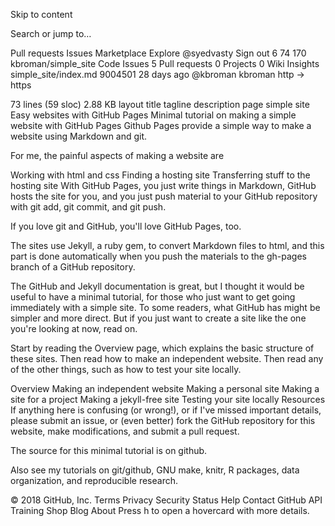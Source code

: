 Skip to content
 
Search or jump to…

Pull requests
Issues
Marketplace
Explore
 @syedvasty Sign out
6
74 170 kbroman/simple_site
 Code  Issues 5  Pull requests 0  Projects 0  Wiki  Insights
simple_site/index.md
9004501  28 days ago
@kbroman kbroman http -> https
     
73 lines (59 sloc)  2.88 KB
layout	title	tagline	description
page
simple site
Easy websites with GitHub Pages
Minimal tutorial on making a simple website with GitHub Pages
Github Pages provide a simple way to make a website using Markdown and git.

For me, the painful aspects of making a website are

Working with html and css
Finding a hosting site
Transferring stuff to the hosting site
With GitHub Pages, you just write things in Markdown, GitHub hosts the site for you, and you just push material to your GitHub repository with git add, git commit, and git push.

If you love git and GitHub, you'll love GitHub Pages, too.

The sites use Jekyll, a ruby gem, to convert Markdown files to html, and this part is done automatically when you push the materials to the gh-pages branch of a GitHub repository.

The GitHub and Jekyll documentation is great, but I thought it would be useful to have a minimal tutorial, for those who just want to get going immediately with a simple site. To some readers, what GitHub has might be simpler and more direct. But if you just want to create a site like the one you're looking at now, read on.

Start by reading the Overview page, which explains the basic structure of these sites. Then read how to make an independent website. Then read any of the other things, such as how to test your site locally.

Overview
Making an independent website
Making a personal site
Making a site for a project
Making a jekyll-free site
Testing your site locally
Resources
If anything here is confusing (or wrong!), or if I've missed important details, please submit an issue, or (even better) fork the GitHub repository for this website, make modifications, and submit a pull request.

The source for this minimal tutorial is on github.

Also see my tutorials on git/github, GNU make, knitr, R packages, data organization, and reproducible research.

© 2018 GitHub, Inc.
Terms
Privacy
Security
Status
Help
Contact GitHub
API
Training
Shop
Blog
About
Press h to open a hovercard with more details.
